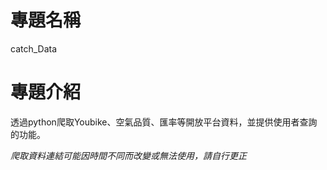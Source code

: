 # 專題名稱
catch_Data

# 專題介紹
透過python爬取Youbike、空氣品質、匯率等開放平台資料，並提供使用者查詢的功能。

*爬取資料連結可能因時間不同而改變或無法使用，請自行更正*
